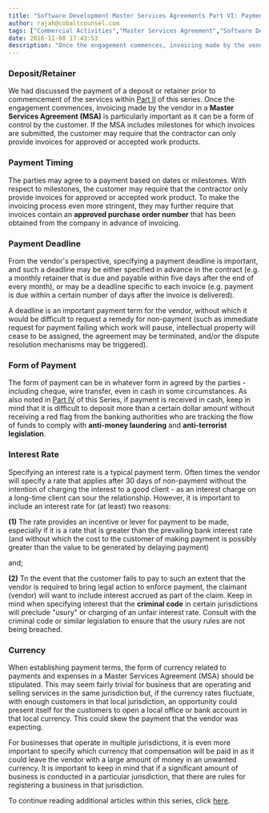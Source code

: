 ```yaml
---
title: "Software Development Master Services Agreements Part VI: Payment Terms"
author: rajah@cobaltcounsel.com
tags: ["Commercial Activities","Master Services Agreement","Software Development","Rajah"]
date: 2016-11-08 17:43:53
description: "Once the engagement commences, invoicing made by the vendor in a Master Services Agreement (MSA) is particularly important as it can be a form of control by the customer. If the MSA includes milestones for which invoices are submitted, the customer may require that the contractor can only provide invoices for approved or accepted work products."
---
```




### Deposit/Retainer
We had discussed the payment of a deposit or retainer prior to commencement of the services within [Part II](http://blog.clausehound.com/software-developmentmaster-services-agreements-part-ii-fees-deposits-refunds-and-good-faith/) of this series. Once the engagement commences, invoicing made by the vendor in a **Master Services Agreement (MSA)** is particularly important as it can be a form of control by the customer. If the MSA includes milestones for which invoices are submitted, the customer may require that the contractor can only provide invoices for approved or accepted work products.

### Payment Timing
The parties may agree to a payment based on dates or milestones. With respect to milestones, the customer may require that the contractor only provide invoices for approved or accepted work product. To make the invoicing process even more stringent, they may further require that invoices contain an **approved purchase order number** that has been obtained from the company in advance of invoicing.

### Payment Deadline
From the vendor's perspective, specifying a payment deadline is important, and such a deadline may be either specified in advance in the contract (e.g. a monthly retainer that is due and payable within five days after the end of every month), or may be a deadline specific to each invoice (e.g. payment is due within a certain number of days after the invoice is delivered). 

A deadline is an important payment term for the vendor, without which it would be difficult to request a remedy for non-payment (such as immediate request for payment failing which work will pause, intellectual property will cease to be assigned, the agreement may be terminated, and/or the dispute resolution mechanisms may be triggered).

### Form of Payment
The form of payment can be in whatever form in agreed by the parties - including cheque, wire transfer, even in cash in some circumstances. As also noted in [Part IV](http://blog.clausehound.com/software-developmentmaster-services-agreements-part-iv-compensation-in-cash-and-alternative-forms-of-compensation/) of this Series, if payment is received in cash, keep in mind that it is difficult to deposit more than a certain dollar amount without receiving a red flag from the banking authorities who are tracking the flow of funds to comply with **anti-money laundering** and **anti-terrorist legislation**.

### Interest Rate
Specifying an interest rate is a typical payment term. Often times the vendor will specify a rate that applies after 30 days of non-payment without the intention of charging the interest to a good client - as an interest charge on a long-time client can sour the relationship. However, it is important to include an interest rate for (at least) two reasons:

**(1)** The rate provides an incentive or lever for payment to be made, especially if it is a rate that is greater than the prevailing bank interest rate (and without which the cost to the customer of making payment is possibly greater than the value to be generated by delaying payment)

and;

**(2)** Tn the event that the customer fails to pay to such an extent that the vendor is required to bring legal action to enforce payment, the claimant (vendor) will want to include interest accrued as part of the claim. Keep in mind when specifying interest that the **criminal code** in certain jurisdictions will preclude "usury" or charging of an unfair interest rate. Consult with the criminal code or similar legislation to ensure that the usury rules are not being breached.

### Currency
When establishing payment terms, the form of currency related to payments and expenses in a Master Services Agreement (MSA) should be stipulated. This may seem fairly trivial for business that are operating and selling services in the same jurisdiction but, if the currency rates fluctuate, with enough customers in that local jurisdiction, an opportunity could present itself for the customers to open a local office or bank account in that local currency. This could skew the payment that the vendor was expecting. 

For businesses that operate in multiple jurisdictions, it is even more important to specify which currency that compensation will be paid in as it could leave the vendor with a large amount of money in an unwanted currency. It is important to keep in mind that if a significant amount of business is conducted in a particular jurisdiction, that there are rules for registering a business in that jurisdiction.

To continue reading additional articles within this series, click [here](http://blog.clausehound.com/software-development-master-services-agreements-part-vii-the-term-of-an-msa/).
